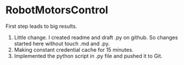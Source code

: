 # RobotMotorsControl
First step leads to big results. 

1. Little change. I created readme and draft .py on github. So changes started here without touch .md and .py.
2. Making constant credential cache for 15 minutes.
3. Implemented the python script in .py file and pushed it to Git.
